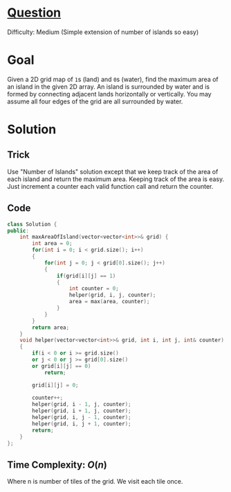# [Question](https://leetcode.com/problems/max-area-of-island/)
Difficulty: Medium (Simple extension of number of islands so easy)
# Goal
Given a 2D grid map of `1`s (land) and `0`s (water), find the maximum area of an island in the given 2D array. An island is surrounded by water and is formed by connecting adjacent lands horizontally or vertically. You may assume all four edges of the grid are all surrounded by water.
# Solution
## Trick
Use "Number of Islands" solution except that we keep track of the area of each island and return the maximum area. Keeping track of the area is easy. Just increment a counter each valid function call and return the counter.
## Code
```cpp
class Solution {
public:
    int maxAreaOfIsland(vector<vector<int>>& grid) {
        int area = 0;
        for(int i = 0; i < grid.size(); i++)
        {
            for(int j = 0; j < grid[0].size(); j++)
            {
                if(grid[i][j] == 1)
                {
                    int counter = 0;
                    helper(grid, i, j, counter);
                    area = max(area, counter);
                }
            }
        }
        return area;
    }
    void helper(vector<vector<int>>& grid, int i, int j, int& counter)
    {
        if(i < 0 or i >= grid.size()
        or j < 0 or j >= grid[0].size()
        or grid[i][j] == 0) 
            return;

        grid[i][j] = 0;
        
        counter++;
        helper(grid, i - 1, j, counter);
        helper(grid, i + 1, j, counter);
        helper(grid, i, j - 1, counter);
        helper(grid, i, j + 1, counter);
        return;
    }
};
```
## Time Complexity: $O(n)$
Where n is number of tiles of the grid. We visit each tile once.
